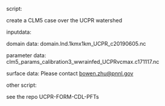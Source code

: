 script:

create a CLM5 case over the UCPR watershed

inputdata:

domain data: domain.lnd.1kmx1km_UCPR_c20190605.nc


parameter data: clm5_params_calibration3_wwrainfed_UCPRvcmax.c171117.nc


surface data: Please contact bowen.zhu@pnnl.gov

other script:

see the repo UCPR-FORM-CDL-PFTs

